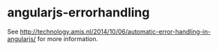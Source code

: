 angularjs-errorhandling
=======================
See http://technology.amis.nl/2014/10/06/automatic-error-handling-in-angularjs/ for more information.